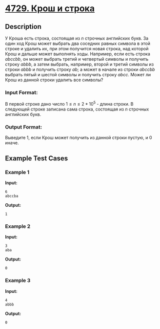 # [4729. Крош и строка](https://coderun.yandex.ru/problem/krosh-and-string)

## Description

У Кроша есть строка, состоящая из $n$ строчных английских букв. За один ход Крош может выбрать два соседних равных символа в этой строке и удалить их, при этом получится новая строка, над которой Крош и дальше может выполнять ходы. Например, если есть строка $abccbb$, он может выбрать третий и четвертый символы и получить строку $abbb$, а затем выбрать, например, второй и третий символы из строки $abbb$ и получить строку $ab$; а может в начале из строки $abccbb$ выбрать пятый и шестой символы и получить строку $abcc$. Может ли Крош из данной строки удалить все символы?

### Input Format:

В первой строке дано число $1 \le n \le 2 * 10^5$ - длина строки. В следующей строке записана сама строка, состоящая из $n$ строчных английских букв.

### Output Format:

Выведите 1, если Крош может получить из данной строки пустую, и 0 иначе.



## Example Test Cases

### Example 1

**Input:**
```
6
abccba

```

**Output:**
```
1

```

### Example 2

**Input:**
```
3
aba

```

**Output:**
```
0

```

### Example 3

**Input:**
```
4
abbb

```

**Output:**
```
0

```

